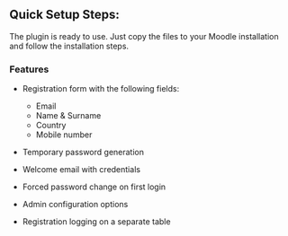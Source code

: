 ## Quick Setup Steps:

The plugin is ready to use. Just copy the files to your Moodle installation and follow the installation steps.


### Features

- Registration form with the following fields:
  - Email
  - Name & Surname
  - Country
  - Mobile number

- Temporary password generation
- Welcome email with credentials
- Forced password change on first login
- Admin configuration options
- Registration logging on a separate table

